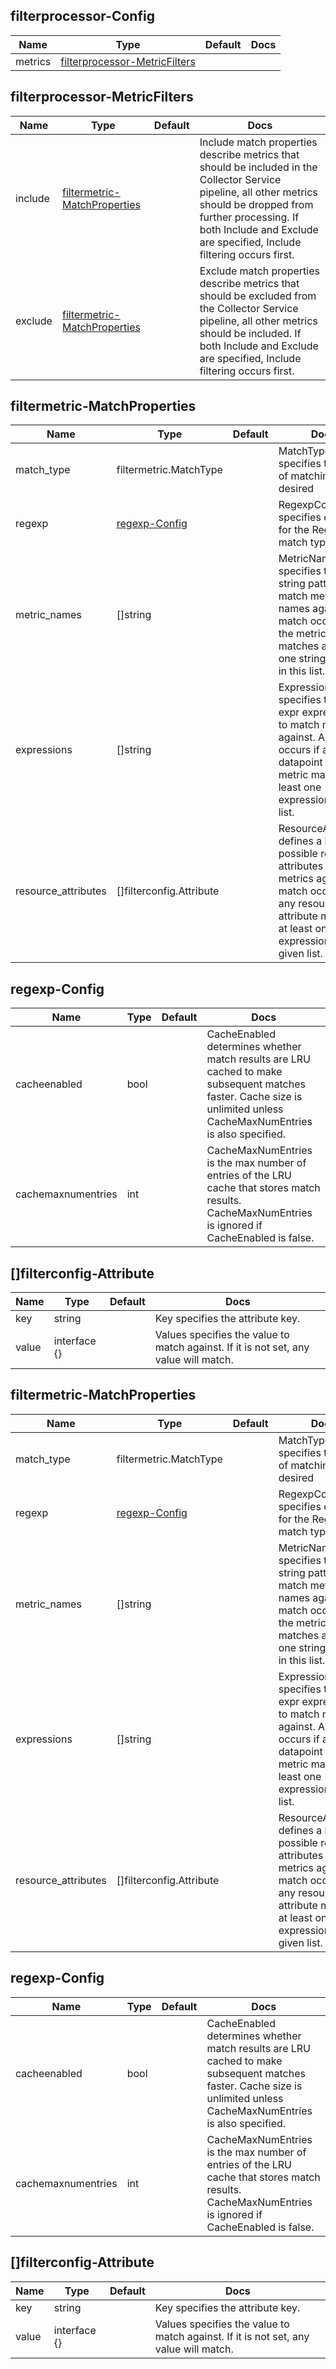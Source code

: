 ## filterprocessor-Config

| Name | Type | Default | Docs |
| ---- | ---- | ------- | ---- |
| metrics |[filterprocessor-MetricFilters](#filterprocessor-MetricFilters)| <no value> |  |

## filterprocessor-MetricFilters

| Name | Type | Default | Docs |
| ---- | ---- | ------- | ---- |
| include |[filtermetric-MatchProperties](#filtermetric-MatchProperties)| <no value> | Include match properties describe metrics that should be included in the Collector Service pipeline, all other metrics should be dropped from further processing. If both Include and Exclude are specified, Include filtering occurs first.  |
| exclude |[filtermetric-MatchProperties](#filtermetric-MatchProperties)| <no value> | Exclude match properties describe metrics that should be excluded from the Collector Service pipeline, all other metrics should be included. If both Include and Exclude are specified, Include filtering occurs first.  |

## filtermetric-MatchProperties

| Name | Type | Default | Docs |
| ---- | ---- | ------- | ---- |
| match_type |filtermetric.MatchType| <no value> | MatchType specifies the type of matching desired  |
| regexp |[regexp-Config](#regexp-Config)| <no value> | RegexpConfig specifies options for the Regexp match type  |
| metric_names |[]string| <no value> | MetricNames specifies the list of string patterns to match metric names against. A match occurs if the metric name matches at least one string pattern in this list.  |
| expressions |[]string| <no value> | Expressions specifies the list of expr expressions to match metrics against. A match occurs if any datapoint in a metric matches at least one expression in this list.  |
| resource_attributes |[]filterconfig.Attribute| <no value> | ResourceAttributes defines a list of possible resource attributes to match metrics against. A match occurs if any resource attribute matches at least one expression in this given list.  |

## regexp-Config

| Name | Type | Default | Docs |
| ---- | ---- | ------- | ---- |
| cacheenabled |bool| <no value> | CacheEnabled determines whether match results are LRU cached to make subsequent matches faster. Cache size is unlimited unless CacheMaxNumEntries is also specified.  |
| cachemaxnumentries |int| <no value> | CacheMaxNumEntries is the max number of entries of the LRU cache that stores match results. CacheMaxNumEntries is ignored if CacheEnabled is false.  |

## []filterconfig-Attribute

| Name | Type | Default | Docs |
| ---- | ---- | ------- | ---- |
| key |string| <no value> | Key specifies the attribute key.  |
| value |interface {}| <no value> | Values specifies the value to match against. If it is not set, any value will match.  |

## filtermetric-MatchProperties

| Name | Type | Default | Docs |
| ---- | ---- | ------- | ---- |
| match_type |filtermetric.MatchType| <no value> | MatchType specifies the type of matching desired  |
| regexp |[regexp-Config](#regexp-Config)| <no value> | RegexpConfig specifies options for the Regexp match type  |
| metric_names |[]string| <no value> | MetricNames specifies the list of string patterns to match metric names against. A match occurs if the metric name matches at least one string pattern in this list.  |
| expressions |[]string| <no value> | Expressions specifies the list of expr expressions to match metrics against. A match occurs if any datapoint in a metric matches at least one expression in this list.  |
| resource_attributes |[]filterconfig.Attribute| <no value> | ResourceAttributes defines a list of possible resource attributes to match metrics against. A match occurs if any resource attribute matches at least one expression in this given list.  |

## regexp-Config

| Name | Type | Default | Docs |
| ---- | ---- | ------- | ---- |
| cacheenabled |bool| <no value> | CacheEnabled determines whether match results are LRU cached to make subsequent matches faster. Cache size is unlimited unless CacheMaxNumEntries is also specified.  |
| cachemaxnumentries |int| <no value> | CacheMaxNumEntries is the max number of entries of the LRU cache that stores match results. CacheMaxNumEntries is ignored if CacheEnabled is false.  |

## []filterconfig-Attribute

| Name | Type | Default | Docs |
| ---- | ---- | ------- | ---- |
| key |string| <no value> | Key specifies the attribute key.  |
| value |interface {}| <no value> | Values specifies the value to match against. If it is not set, any value will match.  |

